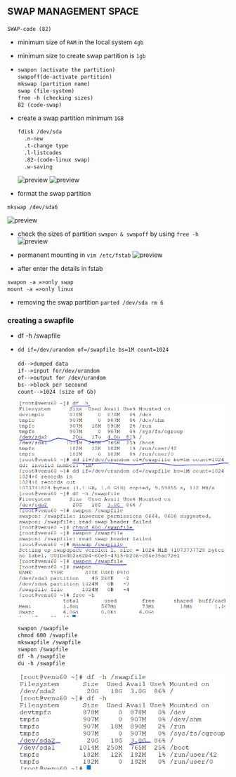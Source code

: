 ## SWAP MANAGEMENT SPACE
 `SWAP-code (82)`

* minimum size of  `RAM` in the local system `4gb`
* minimum size to create swap partition is `1gb` 

* ```
  swapon (activate the partition)
  swapoff(de-activate partition) 
  mkswap (partition name)
  swap (file-system)
  free -h (checking sizes)
  82 (code-swap) 
  ```

* create a swap partition minimum `1GB`

   ```
   fdisk /dev/sda
     .n-new
     .t-change type
     .l-listcodes
     .82-(code-linux swap)
     .w-saving
   ```
  ![preview](images/swap0.PNG)
  ![preview](images/swap1.PNG) 

* format the swap partition 
 ```
 mkswap /dev/sda6
 ```
  ![preview](images/swap2.PNG)
* check the sizes of partition `swapon & swapoff` by using `free -h`
  ![preview](images/swap3.PNG)

* permanent mounting in `vim /etc/fstab`
  ![preview](images/swap4.PNG)  

* after enter the details in fstab 
 ```
 swapon -a =>only swap
 mount -a =>only linux
 ```

* removing the swap partition `parted /dev/sda rm 6`

### creating a swapfile

*  df -h /swapfile

* ```
  dd if=/dev/urandom of=/swapfile bs=1M count=1024

  dd-->dumped data
  if-->input for/dev/urandom
  of-->output for /dev/urandom
  bs-->block per secound
  count-->1024 (size of Gb)
  ```
  ![preview](images/swap5.PNG)

  ```
  swapon /swapfile
  chmod 600 /swapfile
  mkswapfile /swapfile
  swapon /swapfile
  df -h /swapfile
  du -h /swapfile
  ```
  ![preview](images/swap6.PNG)




